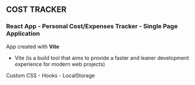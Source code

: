 ## COST TRACKER

### React App - Personal Cost/Expenses Tracker - Single Page Application

App created with **Vite** 

* Vite (is a build tool that aims to provide a faster and leaner development experience for modern web projects)

Custom CSS - Hooks - LocalStorage
